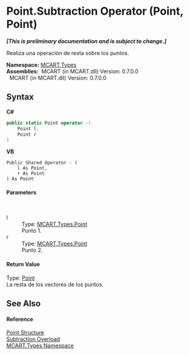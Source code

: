# Point.Subtraction Operator (Point, Point)
 _**\[This is preliminary documentation and is subject to change.\]**_

Realiza una operación de resta sobre los puntos.

**Namespace:**&nbsp;<a href="c5168ca1-3831-8d0b-91b8-6ec8e54f9c51">MCART.Types</a><br />**Assemblies:**&nbsp;&nbsp;MCART (in MCART.dll) Version: 0.7.0.0<br />&nbsp;&nbsp;MCART (in MCART.dll) Version: 0.7.0.0<br />

## Syntax

**C#**<br />
``` C#
public static Point operator -(
	Point l,
	Point r
)
```

**VB**<br />
``` VB
Public Shared Operator - ( 
	l As Point,
	r As Point
) As Point
```


#### Parameters
&nbsp;<dl><dt>l</dt><dd>Type: <a href="96c52a46-15c7-62ef-5b7a-5371b8695e0d">MCART.Types.Point</a><br />Punto 1.</dd><dt>r</dt><dd>Type: <a href="96c52a46-15c7-62ef-5b7a-5371b8695e0d">MCART.Types.Point</a><br />Punto 2.</dd></dl>

#### Return Value
Type: <a href="96c52a46-15c7-62ef-5b7a-5371b8695e0d">Point</a><br />La resta de los vectores de los puntos.

## See Also


#### Reference
<a href="96c52a46-15c7-62ef-5b7a-5371b8695e0d">Point Structure</a><br /><a href="66fb32b2-d94a-1bbe-adb9-3f05f70509b5">Subtraction Overload</a><br /><a href="c5168ca1-3831-8d0b-91b8-6ec8e54f9c51">MCART.Types Namespace</a><br />